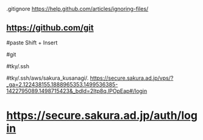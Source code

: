  .gitignore
https://help.github.com/articles/ignoring-files/

https://github.com/git
---

#paste
Shift + Insert

#git

#tky/.ssh


#tky/.ssh/aws/sakura_kusanagi/.
https://secure.sakura.ad.jp/vps/?_ga=2.122438155.1888965353.1499536385-1422795089.1498715423&_bdld=2Itp8q.lPOpEap#/login


# https://secure.sakura.ad.jp/auth/login
